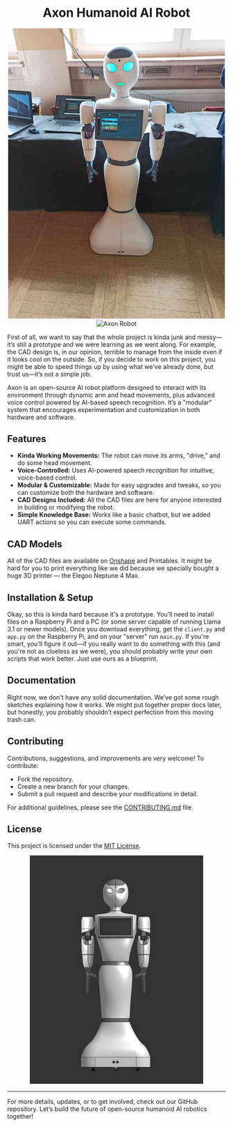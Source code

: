 <div align="center">
  <h1>Axon Humanoid AI Robot</h1>
  <img src="/.github/1.jpg" alt="Axon Robot" width="500"/>
</div>
<div align="center">
  <img src="/.github/axongif1.gif" alt="Axon Robot" width="500"/>
</div>


First of all, we want to say that the whole project is kinda junk and messy—it’s still a prototype and we were learning as we went along. For example, the CAD design is, in our opinion, terrible to manage from the inside even if it looks cool on the outside. So, if you decide to work on this project, you might be able to speed things up by using what we've already done, but trust us—it’s not a simple job.

Axon is an open-source AI robot platform designed to interact with its environment through dynamic arm and head movements, plus advanced voice control powered by AI-based speech recognition. It’s a "modular" system that encourages experimentation and customization in both hardware and software.

## Features

- **Kinda Working Movements:** The robot can move its arms, "drive," and do some head movement.
- **Voice-Controlled:** Uses AI-powered speech recognition for intuitive, voice-based control.
- **Modular & Customizable:** Made for easy upgrades and tweaks, so you can customize both the hardware and software.
- **CAD Designs Included:** All the CAD files are here for anyone interested in building or modifying the robot.
- **Simple Knowledge Base:** Works like a basic chatbot, but we added UART actions so you can execute some commands.

## CAD Models

All of the CAD files are available on [Onshape](https://www.onshape.com) and Printables. It might be hard for you to print everything like we did because we specially bought a huge 3D printer — the Elegoo Neptune 4 Max.

## Installation & Setup

Okay, so this is kinda hard because it's a prototype. You’ll need to install files on a Raspberry Pi and a PC (or some server capable of running Llama 3.1 or newer models). Once you download everything, get the `client.py` and `app.py` on the Raspberry Pi, and on your "server" run `main.py`. If you're smart, you'll figure it out—if you really want to do something with this (and you're not as clueless as we were), you should probably write your own scripts that work better. Just use ours as a blueprint.

## Documentation

Right now, we don't have any solid documentation. We’ve got some rough sketches explaining how it works. We might put together proper docs later, but honestly, you probably shouldn’t expect perfection from this moving trash can.

## Contributing

Contributions, suggestions, and improvements are very welcome! To contribute:

- Fork the repository.
- Create a new branch for your changes.
- Submit a pull request and describe your modifications in detail.

For additional guidelines, please see the [CONTRIBUTING.md](CONTRIBUTING.md) file.

## License

This project is licensed under the [MIT License](LICENSE).

<div align="center">
  <img src="/.github/2.jpg" alt="Axon CAD Design" width="400"/>
</div>

---

For more details, updates, or to get involved, check out our GitHub repository. Let’s build the future of open-source humanoid AI robotics together!
